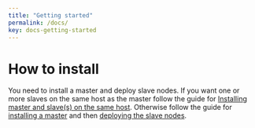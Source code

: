 ```yaml
---
title: "Getting started"
permalink: /docs/
key: docs-getting-started
---
```


# How to install
You need to install a master and deploy slave nodes. 
If you want one or more slaves on the same host as the master follow the guide for [Installing master and slave(s) on the same host](/fireping/docs/getting-started/same-host). Otherwise follow the guide for [installing a master](/fireping/docs/getting-started/master) and then [deploying the slave nodes](/fireping/docs/getting-started/slaves).

